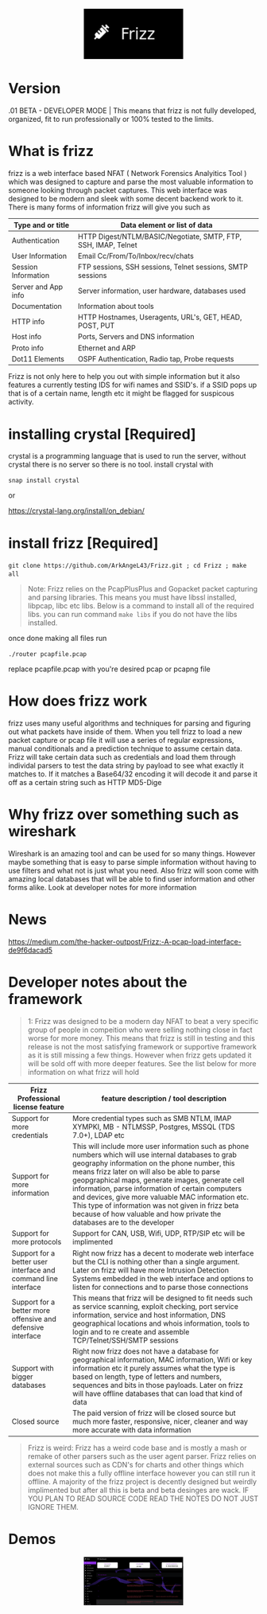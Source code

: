 <p align="center">
  <img src="logo.png" width="200" title="frizz logo">
</p>

# Version

.01 BETA - DEVELOPER MODE | This means that frizz is not fully developed, organized, fit to run professionally or 100% tested to the limits.

# What is frizz 

frizz is a web interface based NFAT ( Network Forensics Analyitics Tool ) which was designed to capture and parse the most valuable information to someone looking through packet captures. This web interface was designed to be modern and sleek with some decent backend work to it. There is many forms of information frizz will give you such as 

| Type and or title | Data element or list of data | 
| ----------------- | ---------------------------- |
| Authentication    | HTTP Digest/NTLM/BASIC/Negotiate, SMTP, FTP, SSH, IMAP, Telnet| 
| User Information  | Email Cc/From/To/Inbox/recv/chats |
| Session Information |  FTP sessions, SSH sessions, Telnet sessions, SMTP sessions | 
| Server and App info | Server information, user hardware, databases used | 
| Documentation | Information about tools | 
| HTTP info | HTTP Hostnames, Useragents, URL's, GET, HEAD, POST, PUT | 
| Host info | Ports, Servers and DNS information |
| Proto info | Ethernet and ARP | 
| Dot11 Elements | OSPF Authentication, Radio tap, Probe requests |

Frizz is not only here to help you out with simple information but it also features a currently testing IDS for wifi names and SSID's. if a SSID pops up that is of a certain name, length etc it might be flagged for suspicous activity.

# installing crystal [Required]

crystal is a programming language that is used to run the server, without crystal there is no server so there is no tool. install crystal with 

`snap install crystal`

or 

https://crystal-lang.org/install/on_debian/

# install frizz [Required]

`git clone https://github.com/ArkAngeL43/Frizz.git ; cd Frizz ; make all `

> Note: Frizz relies on the PcapPlusPlus and Gopacket packet capturing and parsing libraries. This means you must have libssl installed, libpcap, libc etc libs. Below is a command to install all of the required libs. you can run command `make libs` if you do not have the libs installed.

once done making all files run 

`./router pcapfile.pcap`

replace pcapfile.pcap with you're desired pcap or pcapng file

# How does frizz work 

frizz uses many useful algorithms and techniques for parsing and figuring out what packets have inside of them. When you tell frizz to load a new packet capture or pcap file it will use a series of regular expressions, manual conditionals and a prediction technique to assume certain data. Frizz will take certain data such as credentials and load them through individal parsers to test the data string by payload to see what exactly it matches to. If it matches a Base64/32 encoding it will decode it and parse it off as a certain string such as HTTP MD5-Dige

# Why frizz over something such as wireshark 

Wireshark is an amazing tool and can be used for so many things. However maybe something that is easy to parse simple information without having to use filters and what not is just what you need. Also frizz will soon come with amazing local databases that will be able to find user information and other forms alike. Look at developer notes for more information 

# News 

https://medium.com/the-hacker-outpost/Frizz:-A-pcap-load-interface-de9f6dacad5

# Developer notes about the framework 

> 1: Frizz was designed to be a modern day NFAT to beat a very specific group of people in compeition who were selling nothing close in fact worse for more money. This means that frizz is still in testing and this release is not the most satisfying framework or supportive framework as it is still missing a few things. However when frizz gets updated it will be sold off with more deeper features. See the list below for more information on what frizz will hold 

| Frizz Professional license feature | feature description / tool description | 
| ---------------------------------- | -------------------------------------- |
| Support for more credentials       | More credential types such as SMB NTLM, IMAP XYMPKI, MB - NTLMSSP, Postgres, MSSQL (TDS 7.0+), LDAP etc | 
| Support for more information       | This will include more user information such as phone numbers which will use internal databases to grab geography information on the phone number, this means frizz later on will also be able to parse geopgraphical maps, generate images, generate cell information, parse information of certain computers and devices, give more valuable MAC information etc. This type of information was not given in frizz beta because of how valuable and how private the databases are to the developer 
| Support for more protocols | Support for CAN, USB, Wifi, UDP, RTP/SIP etc will be implimented | 
| Support for a better user interface and command line interface | Right now frizz has a decent to moderate web interface but the CLI is nothing other than a single argument. Later on frizz will have more Intrusion Detection Systems embedded in the web interface and options  to listen for connections and to parse those connections | 
| Support for a better more offensive and defensive interface | This means that frizz will be designed to fit needs such as service scanning, exploit checking, port service information, service and host information, DNS geographical locations and whois information, tools to login and to re create and assemble TCP/Telnet/SSH/SMTP sessions | 
| Support with bigger databases | Right now frizz does not have a database for geographical information, MAC information, Wifi or key information etc it purely assumes what the type is based on length, type of letters and numbers, sequences and bits in those payloads. Later on frizz will have offline databases that can load that kind of data | 
| Closed source | The paid version of frizz will be closed source but much more faster, responsive, nicer, cleaner and way more accurate with data information | 

> Frizz is weird: Frizz has a weird code base and is mostly a mash or remake of other parsers such as the user agent parser. Frizz relies on external sources such as CDN's for charts and other things which does not make this a fully offline interface however you can still run it offline. A majority of the frizz project is decently designed but weirdly implimented but after all this is beta and beta desinges are wack. IF YOU PLAN TO READ SOURCE CODE READ THE NOTES DO NOT JUST IGNORE THEM.

# Demos 

<p align="center">
  <img src="1.png" width="200" title="frizz logo">
</p>



